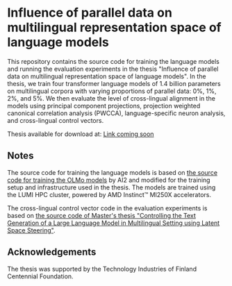 # Influence of parallel data on multilingual representation space of language models
This repository contains the source code for training the language models and running the evaluation experiments in the thesis "Influence of parallel data on multilingual representation space of language models". In the thesis, we train four transformer language models of 1.4 billion parameters on multilingual corpora with varying proportions of parallel data: 0%, 1%, 2%, and 5%. We then evaluate the
level of cross-lingual alignment in the models using principal component projections, projection weighted canonical correlation analysis (PWCCA), language-specific neuron analysis, and cross-lingual control vectors.

Thesis available for download at: [Link coming soon]()

## Notes
The source code for training the language models is based on [the source code for training the OLMo models](https://github.com/allenai/OLMo) by AI2 and modified for the training setup and infrastructure used in the thesis. The models are trained using the LUMI HPC cluster, powered by AMD Instinct™ MI250X accelerators.

The cross-lingual control vector code in the evaluation experiments is based on [the source code of Master's thesis "Controlling the Text Generation of a Large Language Model in Multilingual Setting using Latent Space Steering"](https://github.com/shiftleino/multilingual-latent-steering).

## Acknowledgements
The thesis was supported by the Technology Industries of Finland Centennial Foundation.
